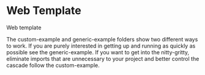 # Web Template
Web template


The custom-example and generic-example folders show two different ways to work. If you are purely interested in getting up and running as quickly as possible see the generic-example. If you want to get into the nitty-gritty, eliminate imports that are unnecessary to your project and better control the cascade follow the custom-example.
